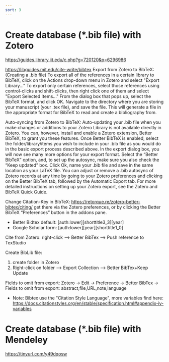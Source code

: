 ```yaml
---
sort: 3
---
```




# Create database (*.bib file) with Zotero
https://guides.library.iit.edu/c.php?g=720120&p=6296986

https://libguides.mit.edu/cite-write/bibtex
Export from Zotero to BibTeX: (Creating a .bib file)
To export all of the references in a certain library to BibTeX, click on the Actions drop-down menu in Zotero and select "Export Library..."
To export only certain references, select those references using control-clicks and shift-clicks, then right click one of them and select "Export Selected Items..."
From the dialog box that pops up, select the BibTeX format, and click OK.
Navigate to the directory where you are storing your manuscript (your .tex file), and save the file. This will generate a file in the appropriate format for BibTeX to read and create a bibliography from.

Auto-syncing from Zotero to BibTeX:
Auto-updating your .bib file when you make changes or additions to your Zotero Library is not available directly in Zotero. You can, however, install and enable a Zotero extension, Better BibTeX, to grant you these features. 
Once Better BibTeX is enabled, select the folder/library/items you wish to include in your .bib file as you would do in the basic export process described above.
In the export dialog box, you will now see many more options for your export format. Select the “Better BibTeX” option, and, to set up the autosync, make sure you also check the “Keep updated” box.
Click Ok, name your .bib file and save in the same location as your LaTeX file.
You can adjust or remove a .bib autosync of Zotero records at any time by going to your Zotero preferences and clicking on the Better BibTeX tab, followed by the Automatic Export tab.
For more detailed instructions on setting up your Zotero export, see the Zotero and BibTeX Quick Guide.

Change Citation-Key in BibTeX:
https://retorque.re/zotero-better-bibtex/citing/
get there via the Zotero preferences, or by clicking the Better BibTeX “Preferences” button in the addons pane.
* Better Bidtex default: [auth:lower][shorttitle3_3][year]
* Google Scholar form: [auth:lower][year][shorttitle1_0]

Cite from Zotero:
right-click --> Better BibTex --> Push reference to TexStudio

Create BibLib file:
1. create folder in Zotero
2. Right-click on folder --> Export Collection --> Better BibTex+Keep Update

Fields to omit from export:
Zotero -> Edit -> Preference -> Better BibTex -> Fields to omit from export: abstract,file,URL,note,language
* Note: Bibtex use the "Citation Style Language", more variables find here: https://docs.citationstyles.org/en/stable/specification.html#appendix-iv-variables




# Create database (*.bib file) with Mendeley
https://tinyurl.com/y49dqosw



